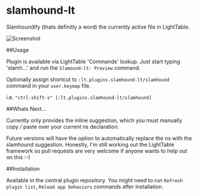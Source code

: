 slamhound-lt
============

Slamhoundify (thats definitly a word) the currently active file in LightTable.

![Screenshot](http://chadhq.com/content/images/2014/Mar/slamhound_3.jpg)

##Usage

Plugin is available via LightTable 'Commands' lookup. Just start typing 'slamh...' and run the `Slamound-lt: Preview` command.

Optionally assign shortcut to `:lt.plugins.slamhound-lt/slamhound` command in your `user.keymap` file.               

i.e. `"ctrl-shift-s" [:lt.plugins.slamhound-lt/slamhound]`

##Whats Next...

Currently only provides the inline suggestion, which you must manually copy / paste over your current ns declaration.

Future versions will have the option to automatically replace the ns with the slamhound suggestion. Honestly, I'm still working out the LightTable framework so pull requests are very welcome if anyone wants to help out on this :-)

##Installation

Available in the central plugin repository.
You might need to run `Refresh plugin list`, `Reload app behaviors`
commands after installation.
